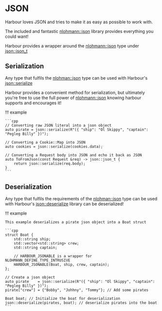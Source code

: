 # JSON

Harbour loves JSON and tries to make it as easy as possible to work with.

The included and fantastic [nlohmann::json](https://github.com/nlohmann/json) library provides everything you could want!

Harbour provides a wrapper around the [nlohmann::json](https://github.com/nlohmann/json) type under [json::json_t](https://github.com/griefzz/harbour/blob/main/include/harbour/json.hpp#L20)

## Serialization

Any type that fulfils the [nlohman::json](https://github.com/nlohmann/json?tab=readme-ov-file#examples) type can be used with Harbour's [json::serialize](https://github.com/griefzz/harbour/blob/main/include/harbour/json.hpp#L30)

Harbour provides a convenient method for serialization, but ultimately you're free to use the full power of [nlohmann::json](https://github.com/nlohmann/json) knowing harbour supports and encourages it!

!!! example

    ```cpp
    // Converting raw JSON literal into a json object
    auto pirate = json::serialize(R"({ "ship": "Ol Skippy", "captain": "Pegleg Billy" })");

    // Converting a Cookie::Map into JSON
    auto cookies = json::serialize(cookies.data);

    // Converting a Request body into JSON and echo it back as JSON
    auto ToFromJson(const Request &req) -> json::json_t {
        return json::serialize(req.body);
    }
    ```

## Deserialization

Any type that fulfils the requirements of the [nlohman::json](https://github.com/nlohmann/json?tab=readme-ov-file#examples) type can be used with Harbour's [json::deserialize](https://github.com/griefzz/harbour/blob/main/include/harbour/json.hpp#L35) library can be deserialized!

!!! example

    This example deserializes a pirate json object into a Boat struct 

    ```cpp
    struct Boat {
        std::string ship;
        std::vector<std::string> crew;
        std::string captain;

        // HARBOUR_JSONABLE is a wrapper for NLOHMANN_DEFINE_TYPE_INTRUSIVE
        HARBOUR_JSONABLE(Boat, ship, crew, captain);
    };

    // Create a json object
    auto pirate    = json::serialize(R"({ "ship": "Ol Skippy", "captain": "Pegleg Billy" })"); 
    pirate["crew"] = {"Bobby", "Johhny", "Tommy"}; // Add some pirates

    Boat boat; // Initialize the boat for deserialization
    json::deserialize(pirates, boat); // deserialize pirates into the boat
    ```
